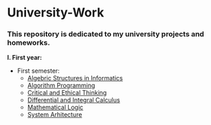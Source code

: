 # University-Work

###  This repository is dedicated to my university projects and homeworks.

**I. First year:**
   * First semester:
     * [Algebric Structures in Informatics](https://github.com/skpha13/Univeristy-Work/tree/main/First%20Year/First%20Semester/Algebric%20Structures%20in%20Computer%20Science)
     * [Algorithm Programming](https://github.com/skpha13/Univeristy-Work/tree/main/First%20Year/First%20Semester/Algoritm%20Programming)
     * [Critical and Ethical Thinking](https://github.com/skpha13/Univeristy-Work/tree/main/First%20Year/First%20Semester/Critical%20and%20Ethical%20Thinking)
     * [Differential and Integral Calculus](https://github.com/skpha13/Univeristy-Work/tree/main/First%20Year/First%20Semester/Differential%20and%20Integral%20Calculus)
     * [Mathematical Logic](https://github.com/skpha13/Univeristy-Work/tree/main/First%20Year/First%20Semester/Mathematical%20Logic)
     * [System Arhitecture](https://github.com/skpha13/Univeristy-Work/tree/main/First%20Year/First%20Semester/Sistem%20Arhitecture)